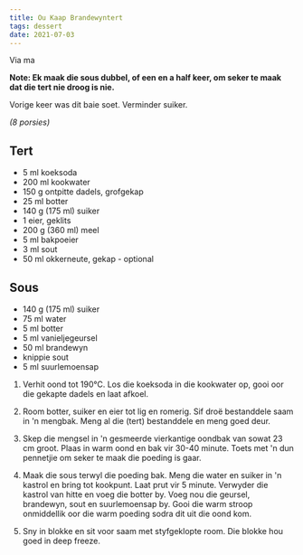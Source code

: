 ```yaml
---
title: Ou Kaap Brandewyntert
tags: dessert
date: 2021-07-03
---
```


Via ma

**Note: Ek maak die sous dubbel, of een en a half keer, om seker te maak dat die tert nie droog is nie.**

Vorige keer was dit baie soet.  Verminder suiker.

_(8 porsies)_

## Tert

* 5 ml koeksoda
* 200 ml kookwater
* 150 g ontpitte dadels, grofgekap
* 25 ml botter
* 140 g (175 ml) suiker
* 1 eier, geklits
* 200 g (360 ml) meel
* 5 ml bakpoeier
* 3 ml sout
* 50 ml okkerneute, gekap - optional

## Sous

* 140 g (175 ml) suiker
* 75 ml water
* 5 ml botter
* 5 ml vanieljegeursel
* 50 ml brandewyn
* knippie sout
* 5 ml suurlemoensap

1. Verhit oond tot 190°C. Los die koeksoda in die kookwater op, gooi oor die gekapte dadels en laat afkoel.

1. Room botter, suiker en eier tot lig en romerig. Sif droë bestanddele saam in 'n mengbak. Meng al
   die (tert) bestanddele en meng goed deur.

1. Skep die mengsel in 'n gesmeerde vierkantige oondbak van sowat 23 cm groot. Plaas in warm oond en
   bak vir 30-40 minute. Toets met 'n dun pennetjie om seker te maak die poeding is gaar.

1. Maak die sous terwyl die poeding bak. Meng die water en suiker in 'n kastrol en bring tot
   kookpunt. Laat prut vir 5 minute. Verwyder die kastrol van hitte en voeg die botter by. Voeg nou
   die geursel, brandewyn, sout en suurlemoensap by. Gooi die warm stroop onmiddellik oor die warm
   poeding sodra dit uit die oond kom.

1. Sny in blokke en sit voor saam met styfgeklopte room. Die blokke hou goed in deep freeze.

